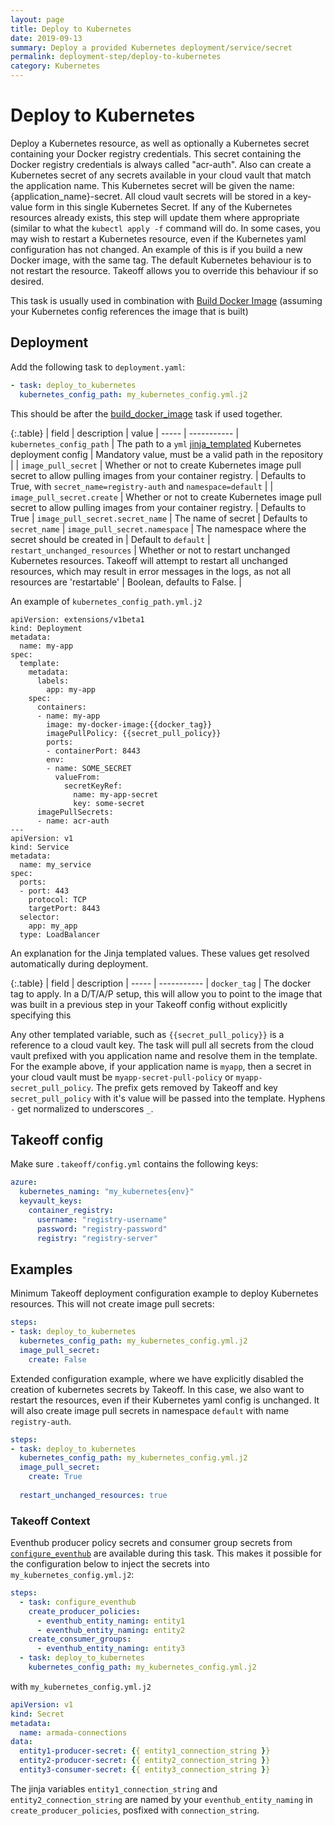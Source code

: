```yaml
---
layout: page
title: Deploy to Kubernetes
date: 2019-09-13
summary: Deploy a provided Kubernetes deployment/service/secret 
permalink: deployment-step/deploy-to-kubernetes
category: Kubernetes
---
```


# Deploy to Kubernetes

Deploy a Kubernetes resource, as well as optionally a Kubernetes secret containing your Docker registry credentials. This
 secret containing the Docker registry credentials is always called "acr-auth". Also can create a Kubernetes secret
of any secrets available in your cloud vault that match the application name. This Kubernetes secret will be given the name: 
{application_name}-secret. All cloud vault secrets will be stored in a key-value form in this single Kubernetes Secret.
If any of the Kubernetes resources already exists, this step will update them where appropriate (similar to what the 
`kubectl apply -f` command will do. In some cases, you may wish to restart a Kubernetes resource, even if the Kubernetes 
yaml configuration has not changed. An example of this is if you build a new Docker image, with the same tag. The default Kubernetes 
behaviour is to not restart the resource. Takeoff allows you to override this behaviour if so desired. 

This task is usually used in combination with [Build Docker Image](build-docker-image) (assuming your Kubernetes config references the image that is built)

## Deployment
Add the following task to `deployment.yaml`:

```yaml
- task: deploy_to_kubernetes
  kubernetes_config_path: my_kubernetes_config.yml.j2
```

This should be after the [build_docker_image](build-docker-image) task if used together.

{:.table}
| field | description | value
| ----- | ----------- 
| `kubernetes_config_path` | The path to a `yml` [jinja_templated](http://jinja.pocoo.org/) Kubernetes deployment config | Mandatory value, must be a valid path in the repository |
| `image_pull_secret` | Whether or not to create Kubernetes image pull secret to allow pulling images from your container registry. | Defaults to True, with `secret_name=registry-auth` and `namespace=default` |
| `image_pull_secret.create` | Whether or not to create Kubernetes image pull secret to allow pulling images from your container registry. | Defaults to True
| `image_pull_secret.secret_name` | The name of secret | Defaults to `secret_name`
| `image_pull_secret.namespace` | The namespace where the secret should be created in | Default to `default` 
| `restart_unchanged_resources` | Whether or not to restart unchanged Kubernetes resources. Takeoff will attempt to restart all unchanged resources, which may result in error messages in the 
 logs, as not all resources are 'restartable' | Boolean, defaults to False. | 


An example of `kubernetes_config_path.yml.j2` 

```
apiVersion: extensions/v1beta1
kind: Deployment
metadata:
  name: my-app
spec:
  template:
    metadata:
      labels:
        app: my-app
    spec:
      containers:
      - name: my-app
        image: my-docker-image:{{docker_tag}}
        imagePullPolicy: {{secret_pull_policy}}
        ports:
        - containerPort: 8443
        env:
        - name: SOME_SECRET
          valueFrom:
            secretKeyRef:
              name: my-app-secret
              key: some-secret
      imagePullSecrets:
      - name: acr-auth
---
apiVersion: v1
kind: Service
metadata:
  name: my_service
spec:
  ports:
  - port: 443
    protocol: TCP
    targetPort: 8443
  selector:
    app: my_app
  type: LoadBalancer
```

An explanation for the Jinja templated values. These values get resolved automatically during deployment.

{:.table}
| field | description 
| ----- | ----------- 
| `docker_tag` | The docker tag to apply. In a D/T/A/P setup, this will allow you to point to the image that was built in a previous step in your Takeoff config without explicitly specifying this

Any other templated variable, such as `{{secret_pull_policy}}` is a reference to a cloud vault key. The task will pull all secrets from the cloud vault prefixed with you application name and resolve them in the template.
For the example above, if your application name is `myapp`, then a secret in your cloud vault must be `myapp-secret-pull-policy` or `myapp-secret_pull_policy`. The prefix gets removed by Takeoff and key `secret_pull_policy` with it's value will be passed into the template. Hyphens `-` get normalized to underscores `_`.

## Takeoff config
Make sure `.takeoff/config.yml` contains the following keys:

```yaml
azure:
  kubernetes_naming: "my_kubernetes{env}"
  keyvault_keys:
    container_registry:
      username: "registry-username"
      password: "registry-password"
      registry: "registry-server"
```

## Examples
Minimum Takeoff deployment configuration example to deploy Kubernetes resources. This will not create image pull secrets:
```yaml
steps:
- task: deploy_to_kubernetes
  kubernetes_config_path: my_kubernetes_config.yml.j2
  image_pull_secret: 
    create: False
```

Extended configuration example, where we have explicitly disabled the creation of kubernetes secrets by Takeoff. In this case,
we also want to restart the resources, even if their Kubernetes yaml config is unchanged. It will also create image pull secrets in namespace `default` with name `registry-auth`.

```yaml
steps:
- task: deploy_to_kubernetes
  kubernetes_config_path: my_kubernetes_config.yml.j2
  image_pull_secret: 
    create: True
    
  restart_unchanged_resources: true
```

### Takeoff Context
Eventhub producer policy secrets and consumer group secrets from [`configure_eventhub`](deployment-step/configure-eventhub) are available during this task. This makes it possible for the configuration below to inject the secrets into `my_kubernetes_config.yml.j2`:
```yaml
steps:
  - task: configure_eventhub
    create_producer_policies:
      - eventhub_entity_naming: entity1
      - eventhub_entity_naming: entity2
    create_consumer_groups:
      - eventhub_entity_naming: entity3
  - task: deploy_to_kubernetes
    kubernetes_config_path: my_kubernetes_config.yml.j2
```
with `my_kubernetes_config.yml.j2`
```yaml
apiVersion: v1
kind: Secret
metadata:
  name: armada-connections
data:
  entity1-producer-secret: {{ entity1_connection_string }}
  entity2-producer-secret: {{ entity2_connection_string }}
  entity3-consumer-secret: {{ entity3_connection_string }}
```

The jinja variables `entity1_connection_string` and `entity2_connection_string` are named by your `eventhub_entity_naming` in `create_producer_policies`, posfixed with `connection_string`.
